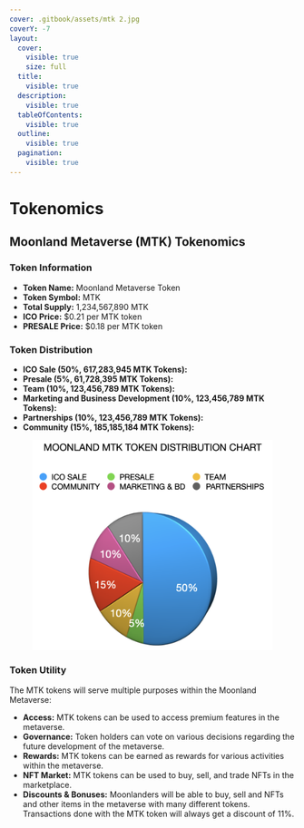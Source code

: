 ```yaml
---
cover: .gitbook/assets/mtk 2.jpg
coverY: -7
layout:
  cover:
    visible: true
    size: full
  title:
    visible: true
  description:
    visible: true
  tableOfContents:
    visible: true
  outline:
    visible: true
  pagination:
    visible: true
---
```


# Tokenomics

## Moonland Metaverse (MTK) Tokenomics

### Token Information

* **Token Name:** Moonland Metaverse Token
* **Token Symbol:** MTK
* **Total Supply:** 1,234,567,890 MTK
* **ICO Price:** $0.21 per MTK token
* **PRESALE Price:** $0.18 per MTK token

### Token Distribution

* **ICO Sale (50%, 617,283,945 MTK Tokens):**
* **Presale (5%, 61,728,395 MTK Tokens):**
* **Team (10%, 123,456,789 MTK Tokens):**
* **Marketing and Business Development (10%, 123,456,789 MTK Tokens):**
* **Partnerships (10%, 123,456,789 MTK Tokens):**
* **Community (15%, 185,185,184 MTK Tokens):**



<figure><img src=".gitbook/assets/image.png" alt=""><figcaption></figcaption></figure>

### Token Utility

The MTK tokens will serve multiple purposes within the Moonland Metaverse:

* **Access:** MTK tokens can be used to access premium features in the metaverse.
* **Governance:** Token holders can vote on various decisions regarding the future development of the metaverse.
* **Rewards:** MTK tokens can be earned as rewards for various activities within the metaverse.
* **NFT Market:** MTK tokens can be used to buy, sell, and trade NFTs in the marketplace.
* **Discounts & Bonuses:** Moonlanders will be able to buy, sell and NFTs and other items in the metaverse with many different tokens. Transactions done with the MTK token will always get a discount of 11%.
